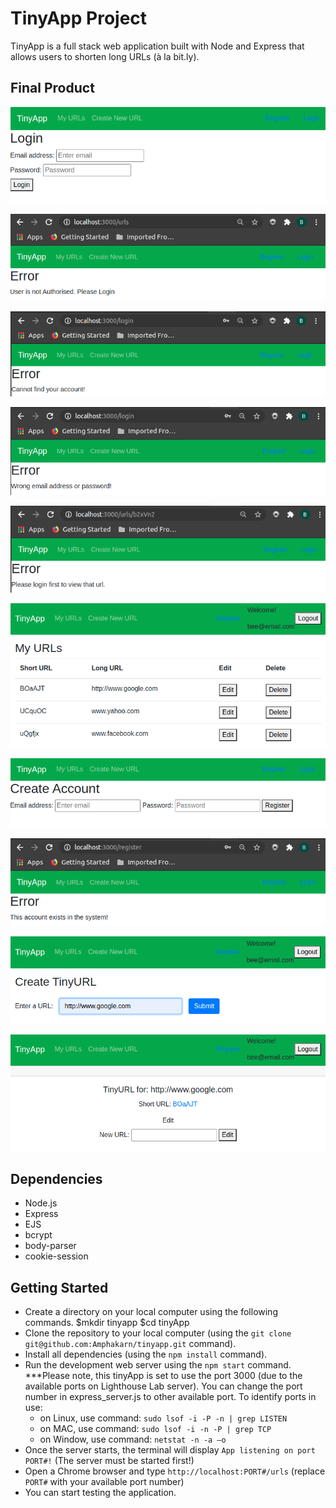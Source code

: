# TinyApp Project

TinyApp is a full stack web application built with Node and Express that allows users to shorten long URLs (à la bit.ly).


## Final Product

!["screenshot login page"](https://github.com/Amphakarn/tinyapp/blob/master/docs/login-page.png?raw=true)

!["screenshot message displayed when a user is not authorized"](https://github.com/Amphakarn/tinyapp/blob/master/docs/error-msg-user-not-authorized.png)

!["screenshot message displayed when a user login with an invalid account"](https://github.com/Amphakarn/tinyapp/blob/master/docs/error-msg-account-not-exist-in-db-r2.png)

!["screenshot message displayed when a user login with a wrong email or password"](https://github.com/Amphakarn/tinyapp/blob/master/docs/error-msg-invalid-email-or-pwd-r2.png)

!["screenshot message displayed when an unauthorized user accesses an URL that does not belong to the user"](https://github.com/Amphakarn/tinyapp/blob/master/docs/error-msg-not-login-urls-shortURL.png)

!["screenshot urls page associated to the valid logged in user"](https://github.com/Amphakarn/tinyapp/blob/master/docs/urls-page.png?raw=true)

!["screenshot register page"](https://github.com/Amphakarn/tinyapp/blob/master/docs/register-page.png?raw=true)

!["screenshot error message displayed when a user registers with an existing account in the database"](https://github.com/Amphakarn/tinyapp/blob/master/docs/error-msg-account-exist-r2.png)

!["screenshot create new URL page"](https://github.com/Amphakarn/tinyapp/blob/master/docs/create-new-url-page.png)

!["screenshot edit long URL page"](https://github.com/Amphakarn/tinyapp/blob/master/docs/edit-long-url-page.png?raw=true)


## Dependencies

- Node.js
- Express
- EJS
- bcrypt
- body-parser
- cookie-session

## Getting Started

- Create a directory on your local computer using the following commands.
    $mkdir tinyapp
    $cd tinyApp
- Clone the repository to your local computer (using the `git clone git@github.com:Amphakarn/tinyapp.git` command).
- Install all dependencies (using the `npm install` command).
- Run the development web server using the `npm start` command.
  ***Please note, this tinyApp is set to use the port 3000 (due to the available ports on Lighthouse Lab server). You can change the port number in express_server.js to other available port. To identify ports in use:
    - on Linux, use command: `sudo lsof -i -P -n | grep LISTEN`
    - on MAC, use command: `sudo lsof -i -n -P | grep TCP`
    - on Window, use command: `netstat -n -a –o`
- Once the server starts, the terminal will display `App listening on port PORT#!` (The server must be started first!)
- Open a Chrome browser and type `http://localhost:PORT#/urls` (replace `PORT#` with your available port number)
- You can start testing the application.